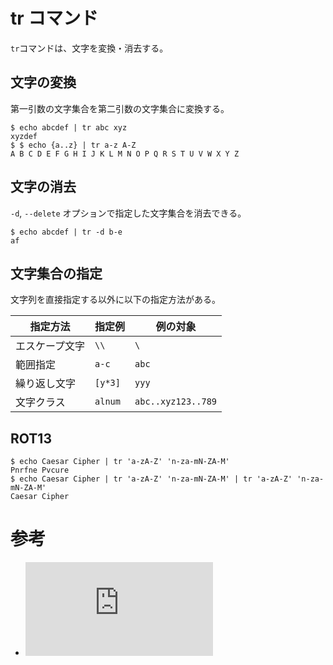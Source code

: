 # tr コマンド

`tr`コマンドは、文字を変換・消去する。

## 文字の変換

第一引数の文字集合を第二引数の文字集合に変換する。

```console
$ echo abcdef | tr abc xyz
xyzdef
$ $ echo {a..z} | tr a-z A-Z
A B C D E F G H I J K L M N O P Q R S T U V W X Y Z
```

## 文字の消去

`-d`, `--delete` オプションで指定した文字集合を消去できる。

```console
$ echo abcdef | tr -d b-e
af
```

## 文字集合の指定

文字列を直接指定する以外に以下の指定方法がある。

|指定方法|指定例|例の対象|
|---|---|---|
|エスケープ文字|`\\`|`\`|
|範囲指定|`a-c`|`abc`|
|繰り返し文字|`[y*3]`|`yyy`|
|文字クラス|`alnum`|`abc..xyz123..789`|

## ROT13

```console
$ echo Caesar Cipher | tr 'a-zA-Z' 'n-za-mN-ZA-M'
Pnrfne Pvcure
$ echo Caesar Cipher | tr 'a-zA-Z' 'n-za-mN-ZA-M' | tr 'a-zA-Z' 'n-za-mN-ZA-M'
Caesar Cipher
```

# 参考

- ![Man page of TR](https://linuxjm.osdn.jp/html/GNU_textutils/man1/tr.1.html)
